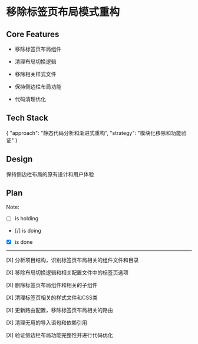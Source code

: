 # 移除标签页布局模式重构

## Core Features

- 移除标签页布局组件

- 清理布局切换逻辑

- 移除相关样式文件

- 保持侧边栏布局功能

- 代码清理优化

## Tech Stack

{
  "approach": "静态代码分析和渐进式重构",
  "strategy": "模块化移除和功能验证"
}

## Design

保持侧边栏布局的原有设计和用户体验

## Plan

Note: 

- [ ] is holding
- [/] is doing
- [X] is done

---

[X] 分析项目结构，识别标签页布局相关的组件文件和目录

[X] 移除布局切换逻辑和相关配置文件中的标签页选项

[X] 删除标签页布局组件和相关的子组件

[X] 清理标签页相关的样式文件和CSS类

[X] 更新路由配置，移除标签页布局相关的路由

[X] 清理无用的导入语句和依赖引用

[X] 验证侧边栏布局功能完整性并进行代码优化
